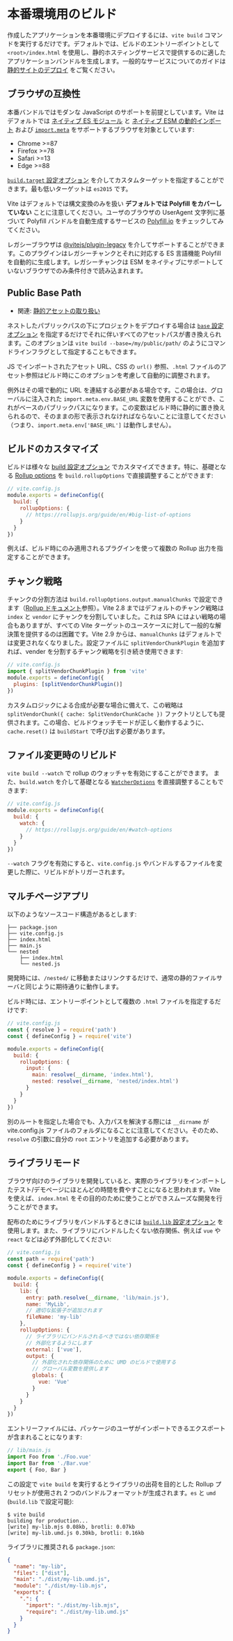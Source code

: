 # 本番環境用のビルド

作成したアプリケーションを本番環境にデプロイするには、`vite build` コマンドを実行するだけです。デフォルトでは、ビルドのエントリーポイントとして `<root>/index.html` を使用し、静的ホスティングサービスで提供するのに適したアプリケーションバンドルを生成します。一般的なサービスについてのガイドは [静的サイトのデプロイ](./static-deploy) をご覧ください。

## ブラウザの互換性

本番バンドルではモダンな JavaScript のサポートを前提としています。Vite はデフォルトでは [ネイティブ ES モジュール](https://caniuse.com/es6-module) と [ネイティブ ESM の動的インポート](https://caniuse.com/es6-module-dynamic-import) および [`import.meta`](https://caniuse.com/mdn-javascript_statements_import_meta) をサポートするブラウザを対象としています:

- Chrome >=87
- Firefox >=78
- Safari >=13
- Edge >=88

[`build.target` 設定オプション](/config/#build-target) を介してカスタムターゲットを指定することができます。最も低いターゲットは `es2015` です。

Vite はデフォルトでは構文変換のみを扱い **デフォルトでは Polyfill をカバーしていない** ことに注意してください。ユーザのブラウザの UserAgent 文字列に基づいて Polyfill バンドルを自動生成するサービスの [Polyfill.io](https://polyfill.io/v3/) をチェックしてみてください。

レガシーブラウザは [@vitejs/plugin-legacy](https://github.com/vitejs/vite/tree/main/packages/plugin-legacy) を介してサポートすることができます。このプラグインはレガシーチャンクとそれに対応する ES 言語機能 Polyfill を自動的に生成します。レガシーチャンクは ESM をネイティブにサポートしていないブラウザでのみ条件付きで読み込まれます。

## Public Base Path

- 関連: [静的アセットの取り扱い](./assets)

ネストしたパブリックパスの下にプロジェクトをデプロイする場合は [`base` 設定オプション](/config/#base) を指定するだけでそれに伴いすべてのアセットパスが書き換えられます。このオプションは `vite build --base=/my/public/path/` のようにコマンドラインフラグとして指定することもできます。

JS でインポートされたアセット URL、CSS の `url()` 参照、`.html` ファイルのアセット参照はビルド時にこのオプションを考慮して自動的に調整されます。

例外はその場で動的に URL を連結する必要がある場合です。この場合は、グローバルに注入された `import.meta.env.BASE_URL` 変数を使用することができ、これがベースのパブリックパスになります。この変数はビルド時に静的に置き換えられるので、そのままの形で表示されなければならないことに注意してください（つまり、`import.meta.env['BASE_URL']` は動作しません）。

## ビルドのカスタマイズ

ビルドは様々な [build 設定オプション](/config/#ビルドオプション) でカスタマイズできます。特に、基礎となる [Rollup options](https://rollupjs.org/guide/en/#big-list-of-options) を `build.rollupOptions` で直接調整することができます:

```js
// vite.config.js
module.exports = defineConfig({
  build: {
    rollupOptions: {
      // https://rollupjs.org/guide/en/#big-list-of-options
    }
  }
})
```

例えば、ビルド時にのみ適用されるプラグインを使って複数の Rollup 出力を指定することができます。

## チャンク戦略

チャンクの分割方法は `build.rollupOptions.output.manualChunks` で設定できます（[Rollup ドキュメント](https://rollupjs.org/guide/en/#outputmanualchunks)参照）。Vite 2.8 まではデフォルトのチャンク戦略は `index` と `vendor` にチャンクを分割していました。これは SPA にはよい戦略の場合もありますが、すべての Vite ターゲットのユースケースに対して一般的な解決策を提供するのは困難です。Vite 2.9 からは、`manualChunks` はデフォルトでは変更されなくなりました。設定ファイルに `splitVendorChunkPlugin` を追加すれば、vender を分割するチャンク戦略を引き続き使用できます:

```js
// vite.config.js
import { splitVendorChunkPlugin } from 'vite'
module.exports = defineConfig({
  plugins: [splitVendorChunkPlugin()]
})
```

カスタムロジックによる合成が必要な場合に備えて、この戦略は `splitVendorChunk({ cache: SplitVendorChunkCache })` ファクトリとしても提供されます。この場合、ビルドウォッチモードが正しく動作するように、`cache.reset()` は `buildStart` で呼び出す必要があります。

## ファイル変更時のリビルド

`vite build --watch` で rollup のウォッチャを有効にすることができます。 また、`build.watch` を介して基礎となる [`WatcherOptions`](https://rollupjs.org/guide/en/#watch-options) を直接調整することもできます:

```js
// vite.config.js
module.exports = defineConfig({
  build: {
    watch: {
      // https://rollupjs.org/guide/en/#watch-options
    }
  }
})
```

`--watch` フラグを有効にすると、`vite.config.js` やバンドルするファイルを変更した際に、リビルドがトリガーされます。

## マルチページアプリ

以下のようなソースコード構造があるとします:

```
├── package.json
├── vite.config.js
├── index.html
├── main.js
└── nested
    ├── index.html
    └── nested.js
```

開発時には、`/nested/` に移動またはリンクするだけで、通常の静的ファイルサーバと同じように期待通りに動作します。

ビルド時には、エントリーポイントとして複数の `.html` ファイルを指定するだけです:

```js
// vite.config.js
const { resolve } = require('path')
const { defineConfig } = require('vite')

module.exports = defineConfig({
  build: {
    rollupOptions: {
      input: {
        main: resolve(__dirname, 'index.html'),
        nested: resolve(__dirname, 'nested/index.html')
      }
    }
  }
})
```

別のルートを指定した場合でも、入力パスを解決する際には `__dirname` が vite.config.js ファイルのフォルダになることに注意してください。そのため、`resolve` の引数に自分の `root` エントリを追加する必要があります。

## ライブラリモード

ブラウザ向けのライブラリを開発していると、実際のライブラリをインポートしたテスト/デモページにほとんどの時間を費やすことになると思われます。Vite を使えば、`index.html` をその目的のために使うことができスムーズな開発を行うことができます。

配布のためにライブラリをバンドルするときには [`build.lib` 設定オプション](/config/#build-lib) を使用します。また、ライブラリにバンドルしたくない依存関係、例えば `vue` や `react` などは必ず外部化してください:

```js
// vite.config.js
const path = require('path')
const { defineConfig } = require('vite')

module.exports = defineConfig({
  build: {
    lib: {
      entry: path.resolve(__dirname, 'lib/main.js'),
      name: 'MyLib',
      // 適切な拡張子が追加されます
      fileName: 'my-lib'
    },
    rollupOptions: {
      // ライブラリにバンドルされるべきではない依存関係を
      // 外部化するようにします
      external: ['vue'],
      output: {
        // 外部化された依存関係のために UMD のビルドで使用する
        // グローバル変数を提供します
        globals: {
          vue: 'Vue'
        }
      }
    }
  }
})
```

エントリーファイルには、パッケージのユーザがインポートできるエクスポートが含まれることになります:

```js
// lib/main.js
import Foo from './Foo.vue'
import Bar from './Bar.vue'
export { Foo, Bar }
```

この設定で `vite build` を実行するとライブラリの出荷を目的とした Rollup プリセットが使用され 2 つのバンドルフォーマットが生成されます。`es` と `umd` (`build.lib` で設定可能):

```
$ vite build
building for production...
[write] my-lib.mjs 0.08kb, brotli: 0.07kb
[write] my-lib.umd.js 0.30kb, brotli: 0.16kb
```

ライブラリに推奨される `package.json`:

```json
{
  "name": "my-lib",
  "files": ["dist"],
  "main": "./dist/my-lib.umd.js",
  "module": "./dist/my-lib.mjs",
  "exports": {
    ".": {
      "import": "./dist/my-lib.mjs",
      "require": "./dist/my-lib.umd.js"
    }
  }
}
```
